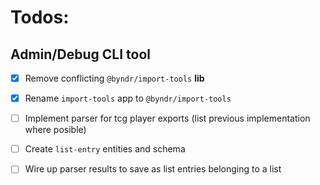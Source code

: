 # Todos:

## Admin/Debug CLI tool
- [x] Remove conflicting `@byndr/import-tools` **lib**
- [x] Rename `import-tools` app to `@byndr/import-tools`
- [ ] Implement parser for tcg player exports (list previous implementation where posible)
- [ ] Create `list-entry` entities and schema
- [ ] Wire up parser results to save as list entries belonging to a list

